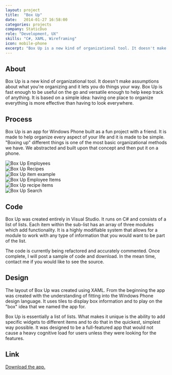 ```yaml
---
layout: project
title:  "Box Up"
date:   2014-01-27 16:58:00
categories: projects
company: StaticDuo
role: "Development, UX"
skills: "C#, XAML, Wireframing"
icon: mobile-phone
excerpt: "Box Up is a new kind of organizational tool. It doesn't make assumptions about what you're organizing and it lets you do things your way. Box Up is fast enough to be useful on the go and versatile enough to help keep track of anything. It is based on a simple idea: having one place to organize everything is more effective than having to look everywhere."
---
```

<article>
	<div class="title-and-info">
		<h2>About</h2>
	</div>
	<div class="content">
		<p>Box Up is a new kind of organizational tool. It doesn't make assumptions about what you're organizing and it lets you do things your way. Box Up is fast enough to be useful on the go and versatile enough to help keep track of anything. It is based on a simple idea: having one place to organize everything is more effective than having to look everywhere.</p>
	</div>
</article>
<article>
	<div class="title-and-info">
		<h2>Process</h2>
	</div>
	<div class="content">
		<p>Box Up is an app for Windows Phone built as a fun project with a friend. It is made to help organize every aspect of your life and it is made to be simple. "Boxing up" different things is one of the most basic organizational methods we have. We abstracted and built upon that concept and then put it on a phone.</p>
		<div id="three-slider" class="owl-carousel owl-theme">
		    <div class="item"><img src="/images/bu1.png" alt="Box Up Employees"></div>
				<div class="item"><img src="/images/bu2.png" alt="Box Up Recipes"></div>
				<div class="item"><img src="/images/bu3.jpg" alt="Box Up item example"></div>
				<div class="item"><img src="/images/bu4.png" alt="Box Up Employee Items"></div>
				<div class="item"><img src="/images/bu5.png" alt="Box Up recipe items"></div>
				<div class="item"><img src="/images/bu6.png" alt="Box Up Search"></div>
	    </div>
	</div>
</article>
<article>
	<div class="title-and-info">
		<h2>Code</h2>
	</div>
	<div class="content">
		<p>Box Up was created entirely in Visual Studio. It runs on C# and consists of a list of lists. Each item within the sub-list has an array of three modules which add functionality. It is a highly modifiable system that allows for a module to work with any type of information that you would want to be part of the list.</p><p>The code is currently being refactored and accurately commented. Once complete, I will post a sample of code and download. In the mean time, contact me if you would like to see the source.</p>
	</div>
</article>
<article>
	<div class="title-and-info">
		<h2>Design</h2>
	</div>
	<div class="content">
		<p>The layout of Box Up was created using XAML. From the beginning the app was created with the understanding of fitting into the Windows Phone design language. It uses tiles to display box information and to play on the "box" idea that we named the app for.</p><p>Box Up is essentially a list of lists. What makes it unique is the ability to add specific widgets to different items and to do that in the quickest, simplest way possible. It was designed to be a full-featured app that would not cause a heavy cognitive load for users unless they were looking for the features.</p>
	</div>
</article>
<article>
	<div class="title-and-info">
		<h2>Link</h2>
	</div>
	<div class="content">
	    <p><a href="http://windowsphone.com/s?appId=d4eb15c0-8b15-485a-a088-42b29837a47a">Download the app.</a></P>
	</div>
</article>